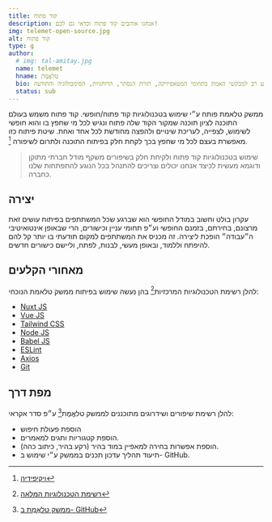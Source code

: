 ```yaml
---
title: קוד פתוח
description: אנחנו אוהבים קוד פתוח וכדאי גם לכם!
img: telemet-open-source.jpg
alt: קוד פתוח
type: g
author: 
  # img: tal-amitay.jpg
  name: telemet
  hname: טלאֱמֶת
  bio: טלאֱמֶת מקדמת את העבודה הגדולה ומספקת גוף של ידע רב למבקשי האמת בתחומי המטאפיזיקה, תורת הנסתר, הרוחניות, הסימבולוגיה והתודעה.
  status: sub
---
```

ממשק טלאמת פותח ע״י שימוש בטכנולוגיות קוד פתוח/חופשי. קוד פתוח משמש בעולם התוכנה לציון תוכנה שמקור הקוד שלה פתוח ונגיש לכל מי שחפץ בו והוא חופשי לשימוש, לצפייה, לעריכת שינויים ולהפצה מחודשת לכל אחד ואחת. שיטת פיתוח כזו מאפשרת בעצם לכל מי שחפץ בכך לקחת חלק בפיתוח התוכנה ולתרום לשיפורה [^1].

> שימוש בטכנולוגיות קוד פתוח ולקיחת חלק בשיפורים משקף מודל חברתי מתוקן ודוגמא מעשית לכיצד אנחנו יכולים וצריכים להתנהל בכל הנוגע להתפתחות שלנו כחברה.

## יצירה
עקרון בולט וחשוב במודל החופשי הוא שברגע שכל המשתתפים בפיתוח עושים זאת מרצונם, בחירתם, בזמנם החופשי וע״פ תחומי עניין וכישורים, הרי שבאופן אינטואיטיבי ה״עבודה״ הופכת ליצירה. זה מכניס את המשתתפים למקום תודעתי בו יותר קל להם להיפתח וללמוד, ובאופן מעשי, לבנות, לפתח, וליישם כישורים חדשים.

## מאחורי הקלעים
להלן רשימת הטכנולוגיות המרכזיות[^2] בהן נעשה שימוש בפיתוח ממשק טלאמת הנוכחי: 

- [Nuxt JS](https://nuxtjs.org/)
- [Vue JS](https://vuejs.org/)
- [Tailwind CSS](https://tailwindcss.com/)
- [Node JS](https://nodejs.org/)
- [Babel JS](https://babeljs.io/)
- [ESLint](https://eslint.org/)
- [Axios](https://github.com/axios/axios)
- [Git](https://git-scm.com/)

## מפת דרך
להלן רשימת שיפורים ושידרוגים מתוכננים לממשק טלאֱמֶת[^3] ע״פ סדר אקראי:

- הוספת פעולת חיפוש
- הוספת קטגוריות ותגים למאמרים.
- הוספת אפשרות בחירה למאפיין במוד בהיר (רקע בהיר, כיתוב כהה).
- תיעוד תהליך עדכון תכנים בממשק ע״י שימוש ב- GitHub.


[^1]: [ויקיפידיה](https://he.wikipedia.org/wiki/%D7%A7%D7%95%D7%93_%D7%A4%D7%AA%D7%95%D7%97)

[^2]: [רשימת הטכנולוגיות המלאה](https://github.com/telemet/telemet/blob/master/package-lock.json)

[^3]: [ממשק טלאֱמֶת ב- GitHub](https://github.com/telemet/telemet/)

<!-- <div class="text-red-700 p-4 mb-4">
זה html בתוך markdown עם קלאס של note
</div> -->

<!-- <info-box>
  <template #info-box>
  זה vue component בתוך markdown ושימוש ב- slots
  </template>
</info-box> -->

<!-- <author :author="author" /> -->
